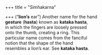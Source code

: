+++
title = "Simhakarna"

+++
(“**lion’s** ear”) Another name for the hand  
**gesture** (**hasta**) known as **kataka hasta**,  
in which the fingers are loosely pressed  
onto the thumb, creating a ring. This  
particular name comes from the fanciful  
notion that the shape of the hand  
resembles a lion’s ear. See **kataka hasta**.
